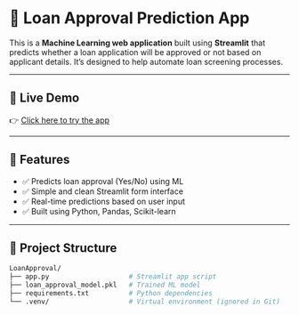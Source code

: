 # 🏦 Loan Approval Prediction App

This is a **Machine Learning web application** built using **Streamlit** that predicts whether a loan application will be approved or not based on applicant details. It’s designed to help automate loan screening processes.

---

## 🚀 Live Demo  
👉 [Click here to try the app](https://loan-approval-app-hpxanajf3gh2bbfzuvgboq.streamlit.app/)

---

## 📌 Features  
- ✅ Predicts loan approval (Yes/No) using ML  
- ✅ Simple and clean Streamlit form interface  
- ✅ Real-time predictions based on user input  
- ✅ Built using Python, Pandas, Scikit-learn  

---

## 📂 Project Structure

```bash
LoanApproval/
├── app.py                    # Streamlit app script
├── loan_approval_model.pkl   # Trained ML model
├── requirements.txt          # Python dependencies
└── .venv/                    # Virtual environment (ignored in Git)
